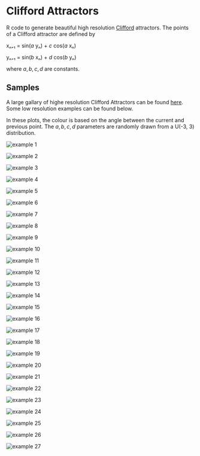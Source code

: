 
# Clifford Attractors

R code to generate beautiful high resolution [Clifford](https://en.wikipedia.org/wiki/Clifford_A._Pickover) attractors. The points of a
Clifford attractor are defined by

xₙ₊₁ = sin(*a* yₙ) + *c* cos(*a* xₙ)

yₙ₊₁ = sin(*b* xₙ) + *d* cos(*b* yₙ)


where *a*, *b*, *c*, *d* are constants. 

## Samples

A large gallary of highe resolution Clifford Attractors can be found [here](https://imgur.com/gallery/JVEP6hW). Some low resolution examples can be found below.

In these plots, the colour is based on the angle between the current and
previous point. The *a*, *b*, *c*, *d* parameters are randomly drawn from a U(-3, 3) distribution.

![example 1](samples/small/20210330_111036_clifford_C_1.359_1.126_-1.793_-1.336_100.jpg)

 ![example 2](samples/small/20210330_123356_clifford_BW_1_-1.2601_-1.9509_-1.1386_-0.7317_100.jpg)

 ![example 3](samples/small/20210330_123552_clifford_D_1_-1.7109_2.2444_0.6324_-1.4615_100.jpg)

 ![example 4](samples/small/20210330_134819_clifford_C_1_-2.6119_0.8046_-0.1793_-0.4862_100.jpg)

 ![example 5](samples/small/20210330_142626_clifford_C_1_0.5217_1.9436_-2.4346_-2.7779_100.jpg)

 ![example 6](samples/small/20210330_144204_clifford_E_1_-2.5638_2.4584_-0.0619_-2.6644_100.jpg)

 ![example 7](samples/small/20210330_144557_clifford_BW_1_1.7015_0.6894_-1.3594_2.79_100.jpg)

 ![example 8](samples/small/20210330_144950_clifford_E_1_-2.6158_2.634_-2.5834_0.2926_100.jpg)

 ![example 9](samples/small/20210330_145456_clifford_B_1_-2.7273_-2.2327_0.1026_0.556_100.jpg)

 ![example 10](samples/small/20210330_145915_clifford_BW_1_1.6259_2.2561_0.2791_1.3843_100.jpg)

 ![example 11](samples/small/20210330_151131_clifford_A_1_-1.4411_1.865_-1.1347_-0.1743_100.jpg)

 ![example 12](samples/small/20210330_160653_clifford_E_1_0.5787_-2.5757_2.4896_0.7815_100.jpg)

 ![example 13](samples/small/20210330_162605_clifford_D_1_-1.082_-1.4811_1.7244_-0.7231_100.jpg)

 ![example 14](samples/small/20210330_171316_clifford_V_1_-2.0935_2.6237_-0.9275_2.4008_100.jpg)

 ![example 15](samples/small/20210330_191840_clifford_B_1_-2.7006_1.7432_0.8865_-0.2933_100.jpg)

 ![example 16](samples/small/20210330_214215_clifford_C_1_-0.5088_1.6786_-2.8166_1.3127_100.jpg)

 ![example 17](samples/small/20210330_214655_clifford_C_1_-1.3618_-2.7131_-0.2887_2.8905_100.jpg)

 ![example 18](samples/small/20210330_221059_clifford_D_1_-2.3007_-2.3398_-0.7928_-1.6104_100.jpg)

 ![example 19](samples/small/20210331_001456_clifford_BW_1_-2.454_-2.4773_-1.0718_0.9829_100.jpg)

 ![example 20](samples/small/20210331_015640_clifford_B_1_-0.6855_-1.4234_2.0179_-1.8058_100.jpg)

 ![example 21](samples/small/20210331_021220_clifford_D_1_-0.3219_2.9079_2.9668_2.9399_100.jpg)

 ![example 22](samples/small/20210331_024109_clifford_V_1_0.8702_-2.3791_1.2862_-1.5676_100.jpg)

 ![example 23](samples/small/20210331_032256_clifford_V_1_1.0962_-1.5824_-1.6372_0.8493_100.jpg)

 ![example 24](samples/small/20210331_053241_clifford_A_1_1.2955_-1.4677_0.6637_-1.3556_100.jpg)

 ![example 25](samples/small/20210331_053924_clifford_BW_1_-1.1978_-0.6226_1.3906_1.6142_100.jpg)

 ![example 26](samples/small/20210331_055517_clifford_V_1_-1.8188_-1.9963_1.4496_-2.5415_100.jpg)

 ![example 27](samples/small/20210331_073227_clifford_E_1_-0.8123_-1.4834_-1.8811_2.4789_100.jpg)